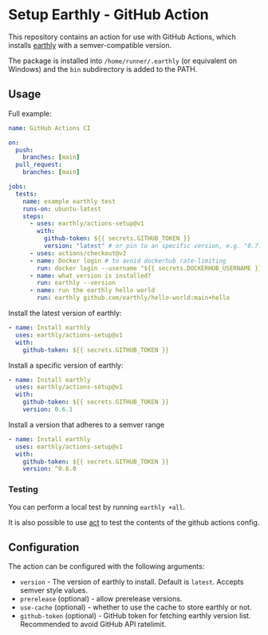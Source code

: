 # Setup Earthly - GitHub Action

This repository contains an action for use with GitHub Actions, which installs [earthly](https://github.com/earthly/earthly) with a semver-compatible version.

The package is installed into `/home/runner/.earthly` (or equivalent on Windows) and the `bin` subdirectory is added to the PATH.

## Usage

Full example:

```yml
name: GitHub Actions CI

on:
  push:
    branches: [main]
  pull_request:
    branches: [main]

jobs:
  tests:
    name: example earthly test
    runs-on: ubuntu-latest
    steps:
      - uses: earthly/actions-setup@v1
        with:
          github-token: ${{ secrets.GITHUB_TOKEN }}
          version: "latest" # or pin to an specific version, e.g. "0.7.1"
      - uses: actions/checkout@v2
      - name: Docker login # to avoid dockerhub rate-limiting
        run: docker login --username "${{ secrets.DOCKERHUB_USERNAME }}" --password "${{ secrets.DOCKERHUB_PASSWORD }}"
      - name: what version is installed?
        run: earthly --version
      - name: run the earthly hello world
        run: earthly github.com/earthly/hello-world:main+hello
```

Install the latest version of earthly:

```yaml
- name: Install earthly
  uses: earthly/actions-setup@v1
  with:
    github-token: ${{ secrets.GITHUB_TOKEN }}
```

Install a specific version of earthly:

```yaml
- name: Install earthly
  uses: earthly/actions-setup@v1
  with:
    github-token: ${{ secrets.GITHUB_TOKEN }}
    version: 0.6.1
```

Install a version that adheres to a semver range

```yaml
- name: Install earthly
  uses: earthly/actions-setup@v1
  with:
    github-token: ${{ secrets.GITHUB_TOKEN }}
    version: ^0.6.0
```

### Testing

You can perform a local test by running `earthly +all`.

It is also possible to use [act](https://github.com/nektos/act) to test the contents of the github actions config.

## Configuration

The action can be configured with the following arguments:

- `version` - The version of earthly to install. Default is `latest`. Accepts semver style values.
- `prerelease` (optional) - allow prerelease versions.
- `use-cache` (optional) - whether to use the cache to store earthly or not.
- `github-token` (optional) - GitHub token for fetching earthly version list. Recommended to avoid GitHub API ratelimit.

